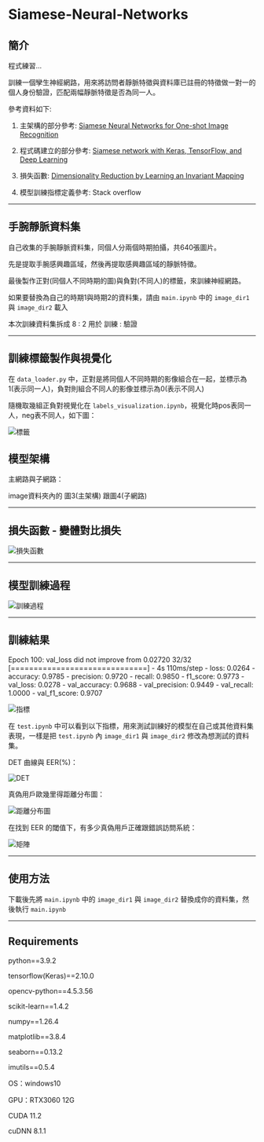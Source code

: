 # Siamese-Neural-Networks

## 簡介
程式練習...

訓練一個孿生神經網路，用來將訪問者靜脈特徵與資料庫已註冊的特徵做一對一的個人身份驗證，匹配兩幅靜脈特徵是否為同一人。

參考資料如下:

1. 主架構的部分參考: [Siamese Neural Networks for One-shot Image Recognition](https://www.cs.utoronto.ca/~rsalakhu/papers/oneshot1.pdf)

2. 程式碼建立的部分參考: [Siamese network with Keras, TensorFlow, and Deep Learning](https://pyimagesearch.com/2020/11/30/siamese-networks-with-keras-tensorflow-and-deep-learning/)

3. 損失函數: [Dimensionality Reduction by Learning an Invariant Mapping](https://ieeexplore.ieee.org/document/1640964)

4. 模型訓練指標定義參考: Stack overflow

---

## 手腕靜脈資料集
自己收集的手腕靜脈資料集，同個人分兩個時期拍攝，共640張圖片。 

先是提取手腕感興趣區域，然後再提取感興趣區域的靜脈特徵。

最後製作正對(同個人不同時期的圖)與負對(不同人)的標籤，來訓練神經網路。

如果要替換為自己的時期1與時期2的資料集，請由 `main.ipynb` 中的 `image_dir1` 與 `image_dir2` 載入

本次訓練資料集拆成 8 : 2 用於 訓練 : 驗證

---

## 訓練標籤製作與視覺化

在 `data_loader.py` 中，正對是將同個人不同時期的影像組合在一起，並標示為1(表示同一人)，負對則組合不同人的影像並標示為0(表示不同人)

隨機取幾組正負對視覺化在 `labels_visualization.ipynb`，視覺化時pos表同一人，neg表不同人，如下圖：

![標籤](image/2.png)

## 模型架構

主網路與子網路：

image資料夾內的 圖3(主架構) 跟圖4(子網路)

---

## 損失函數 - 變體對比損失

![損失函數](image/8.png)

---

## 模型訓練過程

![訓練過程](image/9.png)

---

## 訓練結果
Epoch 100: val_loss did not improve from 0.02720
32/32 [==============================] - 4s 110ms/step - loss: 0.0264 - accuracy: 0.9785 - precision: 0.9720 - recall: 0.9850 - f1_score: 0.9773 - val_loss: 0.0278 - val_accuracy: 0.9688 - val_precision: 0.9449 - val_recall: 1.0000 - val_f1_score: 0.9707

![指標](image/1.png)

在 `test.ipynb` 中可以看到以下指標，用來測試訓練好的模型在自己或其他資料集表現，一樣是把  `test.ipynb` 內 `image_dir1` 與 `image_dir2` 修改為想測試的資料集。

DET 曲線與 EER(%)：

![DET](image/5.png)

真偽用戶歐幾里得距離分布圖：

![距離分布圖](image/6.png)

在找到 EER 的閾值下，有多少真偽用戶正確跟錯誤訪問系統：

![矩陣](image/7.png)

---

## 使用方法
下載後先將 `main.ipynb` 中的 `image_dir1` 與 `image_dir2` 替換成你的資料集，然後執行 `main.ipynb`

---

## Requirements
python==3.9.2

tensorflow(Keras)==2.10.0

opencv-python==4.5.3.56

scikit-learn==1.4.2

numpy==1.26.4

matplotlib==3.8.4

seaborn==0.13.2

imutils==0.5.4

OS：windows10

GPU：RTX3060 12G

CUDA 11.2

cuDNN 8.1.1
